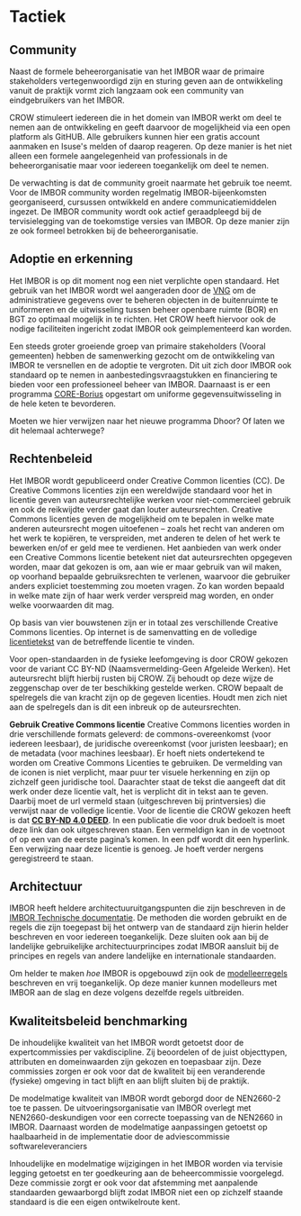 # Tactiek

## Community
Naast de formele beheerorganisatie van het IMBOR waar de primaire stakeholders vertegenwoordigd zijn en sturing geven aan de ontwikkeling vanuit de praktijk vormt zich langzaam ook een community van eindgebruikers van het IMBOR. 

CROW stimuleert iedereen die in het domein van IMBOR werkt om deel te nemen aan de ontwikkeling en geeft daarvoor de mogelijkheid via een open platform als GitHUB. Alle gebruikers kunnen hier een gratis account aanmaken en Isuse's melden of daarop reageren. Op deze manier is het niet alleen een formele aangelegenheid van professionals in de beheerorganisatie maar voor iedereen toegankelijk om deel te nemen.

De verwachting is dat de community groeit naarmate het gebruik toe neemt. Voor de IMBOR community worden regelmatig IMBOR-bijeenkomsten georganiseerd, cursussen ontwikkeld en andere communicatiemiddelen ingezet. De IMBOR community wordt ook actief geraadpleegd bij de tervisielegging van de toekomstige versies van IMBOR. Op deze manier zijn ze ook formeel betrokken bij de beheerorganisatie.

## Adoptie en erkenning

Het IMBOR is op dit moment nog een niet verplichte open standaard. Het gebruik van het IMBOR wordt wel aangeraden door de [VNG](https://www.vngrealisatie.nl/producten/gebruik-bgt-bij-openbare-ruimte) om de administratieve gegevens over te beheren objecten in de buitenruimte te uniformeren en de uitwisseling tussen beheer openbare ruimte (BOR) en BGT zo optimaal mogelijk in te richten. Het CROW heeft hiervoor ook de nodige faciliteiten ingericht zodat IMBOR ook geimplementeerd kan worden.

Een steeds groter groeiende groep van primaire stakeholders (Vooral gemeenten) hebben de samenwerking gezocht om de ontwikkeling van IMBOR te versnellen en de adoptie te vergroten. Dit uit zich door IMBOR ook standaard op te nemen in aanbestedingsvraagstukken en financiering te bieden voor een professioneel beheer van IMBOR. Daarnaast is er een programma [CORE-Borius](https://www.crow.nl/thema-s/management-openbare-ruimte/imbor/borius-initiatief-voor-een-betere-uitwisseling-van) opgestart om uniforme gegevensuitwisseling in de hele keten te bevorderen.

<aside class="note" title="Core Borius">
Moeten we hier verwijzen naar het nieuwe programma Dhoor? Of laten we dit helemaal achterwege?
</aside>

<div class="issue" data-number="942"></div>

## Rechtenbeleid

Het IMBOR wordt gepubliceerd onder Creative Common licenties (CC). De Creative Commons licenties zijn een wereldwijde standaard voor het in licentie geven van auteursrechtelijke werken voor niet-commercieel gebruik en ook de reikwijdte verder gaat dan louter auteursrechten. Creative Commons licenties geven de mogelijkheid om te bepalen in welke mate anderen auteursrecht mogen uitoefenen – zoals het recht van anderen om het werk te kopiëren, te verspreiden, met anderen te delen of het werk te bewerken en/of er geld mee te verdienen. Het aanbieden van werk onder een Creative Commons licentie betekent niet dat auteursrechten opgegeven worden, maar dat gekozen is om, aan wie er maar gebruik van wil maken, op voorhand bepaalde gebruiksrechten te verlenen, waarvoor die gebruiker anders expliciet toestemming zou moeten vragen. Zo kan worden bepaald in welke mate zijn of haar werk verder verspreid mag worden, en onder welke voorwaarden dit mag.

Op basis van vier bouwstenen zijn er in totaal zes verschillende Creative Commons licenties. Op internet is de samenvatting en de volledige [licentietekst](https://creativecommons.org/share-your-work/cclicenses/) van de betreffende licentie te vinden.

Voor open-standaarden in de fysieke leefomgeving is door CROW gekozen voor de variant CC BY-ND (Naamsvermelding-Geen Afgeleide Werken). Het auteursrecht blijft hierbij rusten bij CROW. Zij behoudt op deze wijze de zeggenschap over de ter beschikking gestelde werken. CROW bepaalt de spelregels die van kracht zijn op de gegeven licenties. Houdt men zich niet aan de spelregels dan is dit een inbreuk op de auteursrechten.

<b>Gebruik Creative Commons licentie</b>
Creative Commons licenties worden in drie verschillende formats geleverd: de commons-overeenkomst (voor iedereen leesbaar), de juridische overeenkomst (voor juristen leesbaar); en de metadata (voor machines leesbaar). Er hoeft niets ondertekend te worden om Creative Commons Licenties te gebruiken.
De vermelding van de iconen is niet verplicht, maar puur ter visuele herkenning en zijn op zichzelf geen juridische tool. Daarachter staat de tekst die aangeeft dat dit werk onder deze licentie valt, het is verplicht dit in tekst aan te geven. Daarbij moet de url vermeld staan (uitgeschreven bij printversies) die verwijst naar de volledige licentie. Voor de licentie die CROW gekozen heeft is dat <b>[CC BY-ND 4.0 DEED](https://creativecommons.org/licenses/by-nd/4.0/)</b>. In een publicatie die voor druk bedoelt is moet deze link dan ook uitgeschreven staan. 
Een vermeldign kan in de voetnoot of op een van de eerste pagina’s komen.  In een pdf wordt dit een hyperlink. Een verwijzing naar deze licentie is genoeg. Je hoeft verder nergens geregistreerd te staan.

## Architectuur
IMBOR heeft heldere architectuuruitgangspunten die zijn beschreven in de [IMBOR Technische documentatie](https://docs.crow.nl/imbor/techdoc/). De methoden die worden gebruikt en de regels die zijn toegepast bij het ontwerp van de standaard zijn hierin helder beschreven en voor iedereen toegankelijk. Deze sluiten ook aan bij de landelijke gebruikelijke architectuurprincipes zodat IMBOR aansluit bij de principes en regels van andere landelijke en internationale standaarden.

Om helder te maken <i>hoe</i> IMBOR is opgebouwd zijn ook de [modelleerregels](https://docs.crow.nl/imbor/modelleerregels/) beschreven en vrij toegankelijk. Op deze manier kunnen modelleurs met IMBOR aan de slag en deze volgens dezelfde regels uitbreiden. 

## Kwaliteitsbeleid benchmarking
De inhoudelijke kwaliteit van het IMBOR wordt getoetst door de expertcommissies per vakdiscipline. Zij beoordelen of de juist objecttypen, attributen en domeinwaarden zijn gekozen en toepasbaar zijn. Deze commissies zorgen er ook voor dat de kwaliteit bij een veranderende (fysieke) omgeving in tact blijft en aan blijft sluiten bij de praktijk.

De modelmatige kwaliteit van IMBOR wordt geborgd door de NEN2660-2 toe te passen. De uitvoeringsorganisatie van IMBOR overlegt met NEN2660-deskundigen voor een correcte toepassing van de NEN2660 in IMBOR. Daarnaast worden de modelmatige aanpassingen getoetst op haalbaarheid in de implementatie door de adviescommissie softwareleveranciers

Inhoudelijke en modelmatige wijzigingen in het IMBOR worden via tervisie legging getoetst en ter goedkeuring aan de beheercommissie voorgelegd. Deze commissie zorgt er ook voor dat afstemming met aanpalende standaarden gewaarborgd blijft zodat IMBOR niet een op zichzelf staande standaard is die een eigen ontwikelroute kent.

